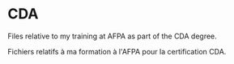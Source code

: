 # CDA
Files relative to my training at AFPA as part of the CDA degree.

Fichiers relatifs à ma formation à l'AFPA pour la certification CDA.
